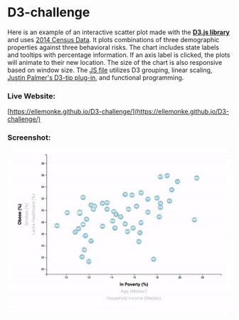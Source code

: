 # D3-challenge
Here is an example of an interactive scatter plot made with the **[D3.js library](https://d3js.org/)** and uses [2014 Census Data](https://factfinder.census.gov/faces/nav/jsf/pages/searchresults.xhtml). It plots combinations of three demographic properties against three behavioral risks. The chart includes state labels and tooltips with percentage information. If an axis label is clicked, the plots will animate to their new location. The size of the chart is also responsive based on window size. The [JS file](assets/js/app.js) utilizes D3 grouping, linear scaling, [Justin Palmer's D3-tip plug-in](https://github.com/caged/d3-tip), and functional programming.  

### Live Website:
[https://ellemonke.github.io/D3-challenge/](https://ellemonke.github.io/D3-challenge/)

### Screenshot:
![Screenshot D3 Scatter Plot](screenshot-animated.gif)
